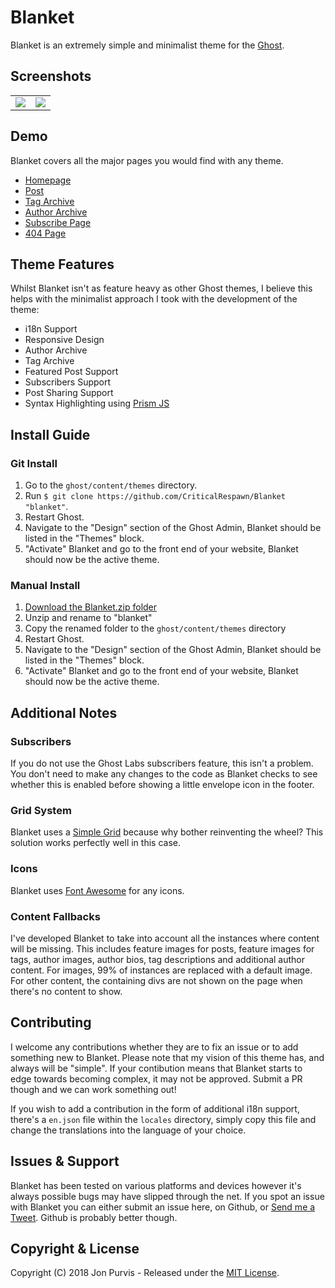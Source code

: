 # Blanket
Blanket is an extremely simple and minimalist theme for the [Ghost](http://github.com/tryghost/ghost/).
## Screenshots
<table>
<tr>
<td valign="top">
<img src="https://blanket.jonathanpurvis.co.uk/assets/desktop.png?v=2" />
</td>
<td valign="top">
<img src="https://blanket.jonathanpurvis.co.uk/assets/mobile.png?v=2" />
</td>
</tr>
</table>

## Demo
Blanket covers all the major pages you would find with any theme.
* [Homepage](https://blanket.jonathanpurvis.co.uk/)
* [Post](https://blanket.jonathanpurvis.co.uk/etiam/)
* [Tag Archive](https://blanket.jonathanpurvis.co.uk/tag/getting-started/)
* [Author Archive](https://blanket.jonathanpurvis.co.uk/author/admin-user/)
* [Subscribe Page](https://blanket.jonathanpurvis.co.uk/subscribe/)
* [404 Page](https://blanket.jonathanpurvis.co.uk/404/)

## Theme Features
Whilst Blanket isn't as feature heavy as other Ghost themes, I believe this helps with the minimalist approach I took with the development of the theme:
* i18n Support
* Responsive Design
* Author Archive
* Tag Archive
* Featured Post Support
* Subscribers Support
* Post Sharing Support
* Syntax Highlighting using [Prism JS](http://prismjs.com/)

## Install Guide
### Git Install
1. Go to the ```ghost/content/themes``` directory.
2. Run ```$ git clone https://github.com/CriticalRespawn/Blanket "blanket"```.
3. Restart Ghost.
4. Navigate to the "Design" section of the Ghost Admin, Blanket should be listed in the "Themes" block.
5. "Activate" Blanket and go to the front end of your website, Blanket should now be the active theme.

### Manual Install
1. [Download the Blanket.zip folder](https://github.com/CriticalRespawn/Blanket)
2. Unzip and rename to "blanket"
3. Copy the renamed folder to the ```ghost/content/themes``` directory
4. Restart Ghost.
5. Navigate to the "Design" section of the Ghost Admin, Blanket should be listed in the "Themes" block.
6. "Activate" Blanket and go to the front end of your website, Blanket should now be the active theme.

## Additional Notes
### Subscribers
If you do not use the Ghost Labs subscribers feature, this isn't a problem. You don't need to make any changes to the code as Blanket checks to see whether this is enabled before showing a little envelope icon in the footer.

### Grid System
Blanket uses a [Simple Grid](http://thisisdallas.github.io/Simple-Grid/) because why bother reinventing the wheel? This solution works perfectly well in this case.

### Icons
Blanket uses [Font Awesome](https://fontawesome.com/) for any icons.

### Content Fallbacks
I've developed Blanket to take into account all the instances where content will be missing. This includes feature images for posts, feature images for tags, author images, author bios, tag descriptions and additional author content. For images, 99% of instances are replaced with a default image. For other content, the containing divs are not shown on the page when there's no content to show.

## Contributing
I welcome any contributions whether they are to fix an issue or to add something new to Blanket. Please note that my vision of this theme has, and always will be "simple". If your contibution means that Blanket starts to edge towards becoming complex, it may not be approved. Submit a PR though and we can work something out!

If you wish to add a contribution in the form of additional i18n support, there's a ```en.json``` file within the ```locales``` directory, simply copy this file and
change the translations into the language of your choice.

## Issues & Support
Blanket has been tested on various platforms and devices however it's always possible bugs may have slipped through the net. If you spot an issue with Blanket you can either submit an issue here, on Github, or [Send me a Tweet](https://twitter.com/CriticalRespawn). Github is probably better though. 

## Copyright & License
Copyright (C) 2018 Jon Purvis - Released under the [MIT License](https://github.com/CriticalRespawn/Blanket/blob/master/LICENSE).
